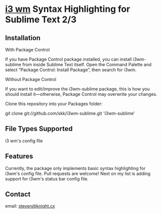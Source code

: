 
[i3 wm]  Syntax Highlighting for Sublime Text 2/3
===========================

Installation
--------------
With Package Control

If you have Package Control package installed, you can install i3wm-sublime from inside Sublime Text itself. Open the Command Palette and select “Package Control: Install Package”, then search for i3wm.

Without Package Control

If you want to edit/improve the i3wm-sublime package, this is how you should install it—otherwise, Package Control may overwrite your changes.

Clone this repository into your Packages folder:

git clone git://github.com/skk/i3wm-sublime.git 'i3wm-sublime'

File Types Supported
---------------------------

i3 wm's config file

Features
-----------
Currently, the package only implements basic syntax highlighting for i3wm's config file. Pull requests are welcome!
Next on my list is adding support for i3wm's status bar config file.

Contact
----------
email: steven@knight.cx


[i3 wm]: http://i3wm.org/ "i3 wm Home Page"
